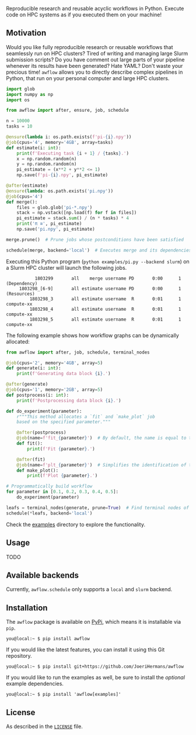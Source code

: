Reproducible research and reusable acyclic workflows in Python. Execute code on HPC systems as if you executed them on your machine!

## Motivation

Would you like fully reproducible research or reusable workflows that seamlessly run on HPC clusters?
Tired of writing and managing large Slurm submission scripts? Do you have comment out large parts of your pipeline whenever its results have been generated? Hate YAML?
Don't waste your precious time! `awflow` allows you to directly describe complex pipelines in Python, that run on your personal computer and large HPC clusters.


```python
import glob
import numpy as np
import os

from awflow import after, ensure, job, schedule

n = 10000
tasks = 10

@ensure(lambda i: os.path.exists(f'pi-{i}.npy'))
@job(cpus='4', memory='4GB', array=tasks)
def estimate(i: int):
    print(f'Executing task {i + 1} / {tasks}.')
    x = np.random.random(n)
    y = np.random.random(n)
    pi_estimate = (x**2 + y**2 <= 1)
    np.save(f'pi-{i}.npy', pi_estimate)

@after(estimate)
@ensure(lambda: os.path.exists('pi.npy'))
@job(cpus='4')
def merge():
    files = glob.glob('pi-*.npy')
    stack = np.vstack([np.load(f) for f in files])
    pi_estimate = stack.sum() / (n * tasks) * 4
    print('π ≅', pi_estimate)
    np.save('pi.npy', pi_estimate)

merge.prune()  # Prune jobs whose postconditions have been satisfied

schedule(merge, backend='local')  # Executes merge and its dependencies
```
Executing this Python program (`python examples/pi.py --backend slurm`) on a Slurm HPC cluster will launch the following jobs.
```
           1803299       all    merge username PD       0:00      1 (Dependency)
     1803298_[6-9]       all estimate username PD       0:00      1 (Resources)
         1803298_3       all estimate username  R       0:01      1 compute-xx
         1803298_4       all estimate username  R       0:01      1 compute-xx
         1803298_5       all estimate username  R       0:01      1 compute-xx
```
The following example shows how workflow graphs can be dynamically allocated:
```python
from awflow import after, job, schedule, terminal_nodes

@job(cpus='2', memory='4GB', array=5)
def generate(i: int):
    print(f'Generating data block {i}.')

@after(generate)
@job(cpus='1', memory='2GB', array=5)
def postprocess(i: int):
    print(f'Postprocessing data block {i}.')

def do_experiment(parameter):
    r"""This method allocates a `fit` and `make_plot` job
    based on the specified parameter."""

    @after(postprocess)
    @job(name=f'fit_{parameter}')  # By default, the name is equal to the function name
    def fit():
        print(f'Fit {parameter}.')

    @after(fit)
    @job(name=f'plt_{parameter}')  # Simplifies the identification of the logfile
    def make_plot():
        print(f'Plot {parameter}.')

# Programmatically build workflow
for parameter in [0.1, 0.2, 0.3, 0.4, 0.5]:
    do_experiment(parameter)

leafs = terminal_nodes(generate, prune=True)  # Find terminal nodes of workflow graph
schedule(*leafs, backend='local')
```


Check the [examples](examples/) directory to explore the functionality.

## Usage

TODO

## Available backends

Currently, `awflow.schedule` only supports a `local` and `slurm` backend.

## Installation

The `awflow` package is available on [PyPi](https://pypi.org/project/awflow/), which means it is installable via `pip`.
```console
you@local:~ $ pip install awflow
```
If you would like the latest features, you can install it using this Git repository.
```console
you@local:~ $ pip install git+https://github.com/JoeriHermans/awflow
```
If you would like to run the examples as well, be sure to install the *optional* example dependencies.
```console
you@local:~ $ pip install 'awflow[examples]'
```

## License

As described in the [`LICENSE`](LICENSE.txt) file.
